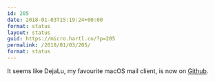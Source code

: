 ```yaml
---
id: 205
date: 2018-01-03T15:19:24+00:00
format: status
layout: status
guid: https://micro.hartl.co/?p=205
permalink: /2018/01/03/205/
format: status
---
```

It seems like DejaLu, my favourite macOS mail client, is now on [Github](https://github.com/dinhviethoa/dejalu).